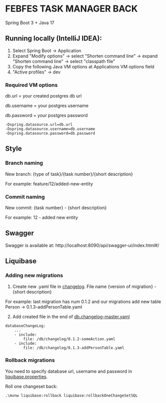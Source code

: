 # FEBFES TASK MANAGER BACK

Spring Boot 3 + Java 17

## Running locally (IntelliJ IDEA):

1. Select Spring Boot -> Application
2. Expand "Modify options" -> select "Shorten command line"  -> expand "Shorten command line" -> select "classpath file"
3. Copy the following Java VM options at Applications VM options field
4. "Active profiles" -> dev

### Required VM options

db.url = your created postgres db url

db.username = your postgres username

db.password = your postgres password

```
-Dspring.datasource.url=db.url
-Dspring.datasource.username=db.username
-Dspring.datasource.password=db.password
```

## Style

### Branch naming

New branch: {type of task}/{task number}/{short description}

For example: feature/12/added-new-entity

### Commit naming

New commit: {task number} - {short description}

For example: 12 - added new entity

## Swagger

Swagger is available at: http://localhost:8090/api/swagger-ui/index.html#/

## Liquibase

### Adding new migrations

1. Create new .yaml file in [changelog](src%2Fmain%2Fresources%2Fdb%2Fchangelog).
   File name {version of migration} - {short description}

For example: last migration has num 0.1.2 and our migrations add new table Person
-> 0.1.3-addPersonTable.yaml

2. Add created file in the end
   of [db.changelog-master.yaml](src%2Fmain%2Fresources%2Fdb%2Fchangelog%2Fdb.changelog-master.yaml)

```
databaseChangeLog:
    ...
    - include:
        file: /db/changelog/0.1.2-someAction.yaml
    - include:
        file: /db/changelog/0.1.3-addPersonTable.yaml
```

### Rollback migrations

You need to specify database url, username and password in [liquibase.properties](src%2Fmain%2Fresources%2Fdb%2Fchangelog%2Fliquibase.properties). 

Roll one changeset back:

`.\mvnw liquibase:rollback liquibase:rollbackOneChangeSetSQL`
